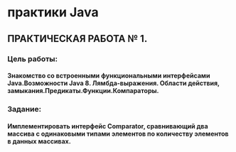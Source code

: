 # практики Java  
## ПРАКТИЧЕСКАЯ РАБОТА № 1.
### Цель работы:
#### Знакомство со встроенными функциональными интерфейсами Java.Возможности Java 8. Лямбда-выражения. Области действия, замыкания.Предикаты.Функции.Компараторы.  
### Задание:
#### Имплементировать интерфейс Comparator, сравнивающий два массива с одинаковыми типами элементов по количеству элементов в данных массивах.
